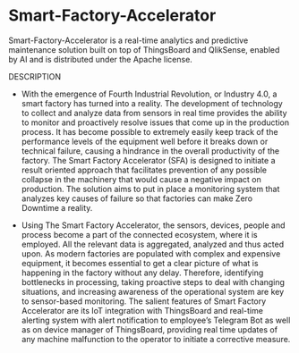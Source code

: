 # Smart-Factory-Accelerator

Smart-Factory-Accelerator is a real-time analytics and predictive maintenance solution built on top of ThingsBoard and QlikSense, enabled by AI and is distributed 
under the Apache license.

DESCRIPTION

- With the emergence of Fourth Industrial Revolution, or Industry 4.0, a smart factory has turned into a reality. The development of technology to collect and 
analyze data from sensors in real time provides the ability to monitor and proactively resolve issues that come up in the production process. It has become possible 
to extremely easily keep track of the performance levels of the equipment well before it breaks down or technical failure, causing a hindrance in the overall 
productivity of the factory. The Smart Factory Accelerator (SFA) is designed to initiate a result oriented approach that facilitates prevention of any possible 
collapse in the machinery that would cause a negative impact on production. The solution aims to put in place a monitoring system that analyzes key causes of failure 
so that factories can make Zero Downtime a reality.

- Using The Smart Factory Accelerator, the sensors, devices, people and process become a part of the connected ecosystem, where it is employed. All the relevant 
data is aggregated, analyzed and thus acted upon. As modern factories are populated with complex and expensive equipment, it becomes essential to get a clear picture 
of what is happening in the factory without any delay. Therefore, identifying bottlenecks in processing, taking proactive steps to deal with changing situations, and 
increasing awareness of the operational system are key to sensor-based monitoring. The salient features of Smart Factory Accelerator are its IoT integration with 
ThingsBoard and real-time alerting system with alert notification to employee’s Telegram Bot as well as on device manager of ThingsBoard, providing real time updates 
of any machine malfunction to the operator to initiate a corrective measure.
